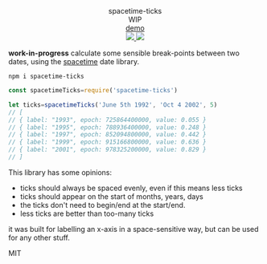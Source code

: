 <div align="center">
  <div>spacetime-ticks</div>
  <div>WIP</div>
  <div><a href="https://spencermounta.in/spacetime-ticks/">demo</a></div>
  <a href="https://npmjs.org/package/spacetime-ticks">
    <img src="https://img.shields.io/npm/v/spacetime-ticks.svg?style=flat-square" />
  </a>
  <a href="https://unpkg.com/spacetime-ticks">
    <img src="https://badge-size.herokuapp.com/spencermountain/spacetime-ticks/master/builds/spacetime-ticks.min.js" />
  </a>
</div>

**work-in-progress**
calculate some sensible break-points between two dates, using the [spacetime](https://github.com/spencermountain/spacetime) date library.

`npm i spacetime-ticks`

```js
const spacetimeTicks=require('spacetime-ticks')

let ticks=spacetimeTicks('June 5th 1992', 'Oct 4 2002', 5)
// [
// { label: "1993", epoch: 725864400000, value: 0.055 }
// { label: "1995", epoch: 788936400000, value: 0.248 }
// { label: "1997", epoch: 852094800000, value: 0.442 }
// { label: "1999", epoch: 915166800000, value: 0.636 }
// { label: "2001", epoch: 978325200000, value: 0.829 }
// ]
```

This library has some opinions:
* ticks should always be spaced evenly, even if this means less ticks
* ticks should appear on the start of months, years, days
* the ticks don't need to begin/end at the start/end.
* less ticks are better than too-many ticks

it was built for labelling an x-axis in a space-sensitive way, but can be used for any other stuff.

MIT
